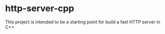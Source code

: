 # http-server-cpp
This project is intended to be a starting point for build a fast HTTP server in C++
